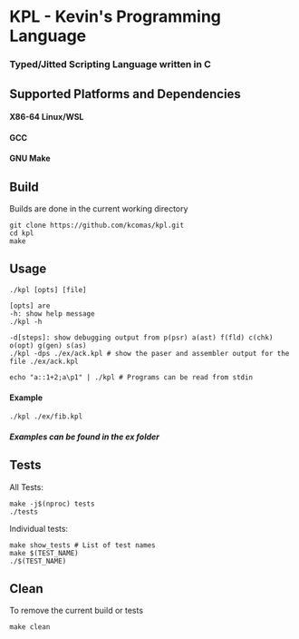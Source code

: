 # KPL - Kevin's Programming Language

### Typed/Jitted Scripting Language written in C

## Supported Platforms and Dependencies

#### X86-64 Linux/WSL

#### GCC

#### GNU Make

## Build

Builds are done in the current working directory

```
git clone https://github.com/kcomas/kpl.git
cd kpl
make
```

## Usage

```
./kpl [opts] [file]

[opts] are
-h: show help message
./kpl -h

-d[steps]: show debugging output from p(psr) a(ast) f(fld) c(chk) o(opt) g(gen) s(as)
./kpl -dps ./ex/ack.kpl # show the paser and assembler output for the file ./ex/ack.kpl

echo "a::1+2;a\p1" | ./kpl # Programs can be read from stdin
```

#### Example

```
./kpl ./ex/fib.kpl
```

##### Examples can be found in the ex folder

## Tests

All Tests:

```
make -j$(nproc) tests
./tests
```

Individual tests:

```
make show_tests # List of test names
make $(TEST_NAME)
./$(TEST_NAME)
```

## Clean

To remove the current build or tests

```
make clean
```
